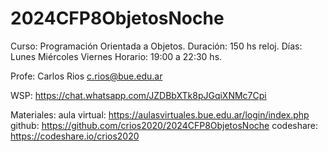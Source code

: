 # 2024CFP8ObjetosNoche

Curso:      Programación Orientada a Objetos.
Duración:   150 hs reloj.
Días:       Lunes Miércoles Viernes
Horario:    19:00 a 22:30 hs.

Profe:      Carlos Rios     c.rios@bue.edu.ar

WSP: https://chat.whatsapp.com/JZDBbXTk8pJGqiXNMc7Cpi

Materiales: 
    aula virtual:   https://aulasvirtuales.bue.edu.ar/login/index.php
    github:         https://github.com/crios2020/2024CFP8ObjetosNoche
    codeshare:      https://codeshare.io/crios2020
